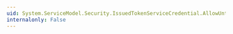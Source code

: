 ```yaml
---
uid: System.ServiceModel.Security.IssuedTokenServiceCredential.AllowUntrustedRsaIssuers
internalonly: False
---
```

